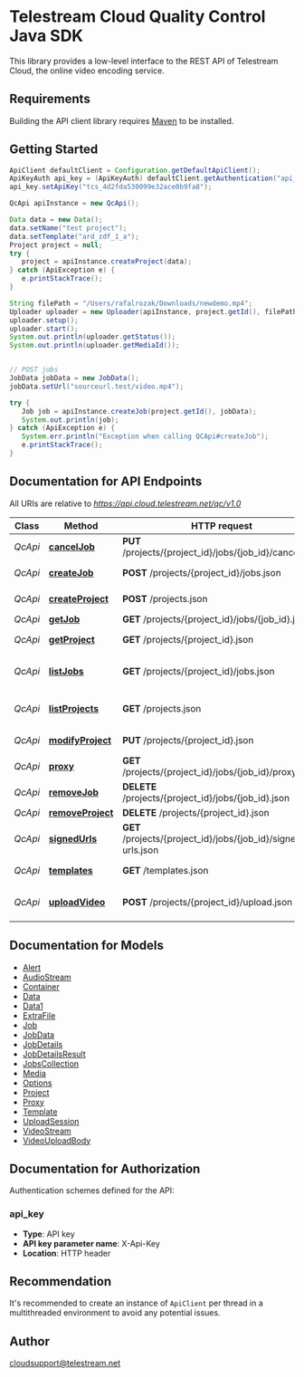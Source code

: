 # Telestream Cloud Quality Control Java SDK

This library provides a low-level interface to the REST API of Telestream Cloud, the online video encoding service.

## Requirements

Building the API client library requires [Maven](https://maven.apache.org/) to be installed.

## Getting Started
```java
ApiClient defaultClient = Configuration.getDefaultApiClient();
ApiKeyAuth api_key = (ApiKeyAuth) defaultClient.getAuthentication("api_key");
api_key.setApiKey("tcs_4d2fda530099e32ace0b9fa8");

QcApi apiInstance = new QcApi();

Data data = new Data();
data.setName("test project");
data.setTemplate("ard_zdf_1_a");
Project project = null;
try {
   project = apiInstance.createProject(data);
} catch (ApiException e) {
   e.printStackTrace();
}

String filePath = "/Users/rafalrozak/Downloads/newdemo.mp4";
Uploader uploader = new Uploader(apiInstance, project.getId(), filePath);
uploader.setup();
uploader.start();
System.out.println(uploader.getStatus());
System.out.println(uploader.getMediaId());


// POST jobs
JobData jobData = new JobData();
jobData.setUrl("sourceurl.test/video.mp4");

try {
   Job job = apiInstance.createJob(project.getId(), jobData);
   System.out.println(job);
} catch (ApiException e) {
   System.err.println("Exception when calling QCApi#createJob");
   e.printStackTrace();
}
```

## Documentation for API Endpoints

All URIs are relative to *https://api.cloud.telestream.net/qc/v1.0*

Class | Method | HTTP request | Description
------------ | ------------- | ------------- | -------------
*QcApi* | [**cancelJob**](docs/QcApi.md#cancelJob) | **PUT** /projects/{project_id}/jobs/{job_id}/cancel.json | 
*QcApi* | [**createJob**](docs/QcApi.md#createJob) | **POST** /projects/{project_id}/jobs.json | Create a new job
*QcApi* | [**createProject**](docs/QcApi.md#createProject) | **POST** /projects.json | Create a new project
*QcApi* | [**getJob**](docs/QcApi.md#getJob) | **GET** /projects/{project_id}/jobs/{job_id}.json | Get QC job
*QcApi* | [**getProject**](docs/QcApi.md#getProject) | **GET** /projects/{project_id}.json | Get project by Id
*QcApi* | [**listJobs**](docs/QcApi.md#listJobs) | **GET** /projects/{project_id}/jobs.json | Get jobs form projects
*QcApi* | [**listProjects**](docs/QcApi.md#listProjects) | **GET** /projects.json | List all projects for an account
*QcApi* | [**modifyProject**](docs/QcApi.md#modifyProject) | **PUT** /projects/{project_id}.json | Modify project
*QcApi* | [**proxy**](docs/QcApi.md#proxy) | **GET** /projects/{project_id}/jobs/{job_id}/proxy.json | 
*QcApi* | [**removeJob**](docs/QcApi.md#removeJob) | **DELETE** /projects/{project_id}/jobs/{job_id}.json | 
*QcApi* | [**removeProject**](docs/QcApi.md#removeProject) | **DELETE** /projects/{project_id}.json | 
*QcApi* | [**signedUrls**](docs/QcApi.md#signedUrls) | **GET** /projects/{project_id}/jobs/{job_id}/signed-urls.json | 
*QcApi* | [**templates**](docs/QcApi.md#templates) | **GET** /templates.json | List all templates
*QcApi* | [**uploadVideo**](docs/QcApi.md#uploadVideo) | **POST** /projects/{project_id}/upload.json | Creates an upload session


## Documentation for Models

 - [Alert](docs/Alert.md)
 - [AudioStream](docs/AudioStream.md)
 - [Container](docs/Container.md)
 - [Data](docs/Data.md)
 - [Data1](docs/Data1.md)
 - [ExtraFile](docs/ExtraFile.md)
 - [Job](docs/Job.md)
 - [JobData](docs/JobData.md)
 - [JobDetails](docs/JobDetails.md)
 - [JobDetailsResult](docs/JobDetailsResult.md)
 - [JobsCollection](docs/JobsCollection.md)
 - [Media](docs/Media.md)
 - [Options](docs/Options.md)
 - [Project](docs/Project.md)
 - [Proxy](docs/Proxy.md)
 - [Template](docs/Template.md)
 - [UploadSession](docs/UploadSession.md)
 - [VideoStream](docs/VideoStream.md)
 - [VideoUploadBody](docs/VideoUploadBody.md)


## Documentation for Authorization

Authentication schemes defined for the API:
### api_key

- **Type**: API key
- **API key parameter name**: X-Api-Key
- **Location**: HTTP header


## Recommendation

It's recommended to create an instance of `ApiClient` per thread in a multithreaded environment to avoid any potential issues.

## Author

cloudsupport@telestream.net

